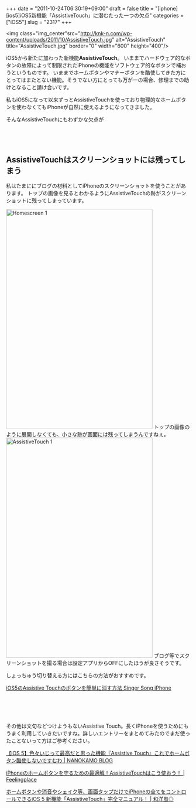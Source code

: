 +++
date = "2011-10-24T06:30:19+09:00"
draft = false
title = "[iphone][ios5]iOS5新機能「AssistiveTouch」に潜むたった一つの欠点"
categories = ["iOS5"]
slug = "2317"
+++

<img class="img_center"src="http://knk-n.com/wp-content/uploads/2011/10/AssistiveTouch.jpg" alt="AssistiveTouch" title="AssistiveTouch.jpg" border="0" width="600" height="400"/>

iOS5から新たに加わった新機能<strong>AssistiveTouch</strong>。
いままでハードウェア的なボタンの故障によって制限されたiPhoneの機能をソフトウェア的なボタンで補おうというものです。
いままでホームボタンやマナーボタンを酷使してきた方にとってはまたとない機能。そうでない方にとっても万が一の場合、修理までの助けとなること請け合いです。

私もiOS5になって以来ずっとAssistiveTouchを使っており物理的なホームボタンを使わなくてもiPhoneが自然に使えるようになってきました。

そんなAssistiveTouchにもわずかな欠点が<!--more--><p style="margin-top: 6em;">
<h2>AssistiveTouchはスクリーンショットには残ってしまう</h2>

私はたまににブログの材料としてiPhoneのスクリーンショットを使うことがあります。
トップの画像を見るとわかるようにAssistiveTouchの跡がスクリーンショットに残ってしまっています。

<img class="img_center" src="http://knk-n.com/wp-content/uploads/2011/10/homescreen-1.jpg" alt="Homescreen 1" title="homescreen-1.jpg" border="0" width="400" height="600" />
トップの画像のように展開しなくても、小さな跡が画面には残ってしまうんですねぇ。


<img class="img_center" src="http://knk-n.com/wp-content/uploads/2011/10/AssistiveTouch-1.jpg" alt="AssistiveTouch 1" title="AssistiveTouch-1.jpg" width="400" height="600" />
ブログ等でスクリーンショットを撮る場合は設定アプリからOFFにしたほうが良さそうです。


しょっちゅう切り替える方にはこちらの方法がおすすめです。

<a href="http://kuracyan.net/archives/12437" target="_blank">iOS5のAssistive Touchのボタンを簡単に消す方法 Singer Song iPhone</a><a href="http://b.hatena.ne.jp/entry/http://kuracyan.net/archives/12437" target="_blank"><img src="http://b.hatena.ne.jp/entry/image/http://kuracyan.net/archives/12437" alt="" /></a>


<p style="margin-top: 6em;">
その他は文句などつけようもないAssistive Touch。長くiPhoneを使うためにもうまく利用していきたいですね。詳しいエントリーをまとめてみたのでまだ使ったことないって方はご参考ください。

<a href="http://nanokamo.com/articles/apple/iphone/ios5-assistive-touch.html" target="_blank">【iOS 5】色々いじって最高だと思った機能『Assistive Touch』これでホームボタン酷使しないですむわ | NANOKAMO BLOG</a><a href="http://b.hatena.ne.jp/entry/http://nanokamo.com/articles/apple/iphone/ios5-assistive-touch.html" target="_blank"><img src="http://b.hatena.ne.jp/entry/image/http://nanokamo.com/articles/apple/iphone/ios5-assistive-touch.html" alt="" /></a>

<p style="margin-top: 1em;">
<a href="http://www.feelingplace.com/2011/10/19/062545/" target="_blank">iPhoneのホームボタンを守るための最適解！AssistiveTouchはこう使おう！ | Feelingplace</a><a href="http://b.hatena.ne.jp/entry/http://www.feelingplace.com/2011/10/19/062545/" target="_blank"><img src="http://b.hatena.ne.jp/entry/image/http://www.feelingplace.com/2011/10/19/062545/" alt="" /></a>
<p style="margin-top: 1em;">

<a href="http://wayohoo.com/ios/beginners/ios-5-assistivetouch.html" target="_blank">ホームボタンや消音やシェイク等、画面タップだけでiPhoneの全てをコントロールできるiOS 5 新機能「AssistiveTouch」完全マニュアル！ | 和洋風◎</a><a href="http://b.hatena.ne.jp/entry/http://wayohoo.com/ios/beginners/ios-5-assistivetouch.html" target="_blank"><img src="http://b.hatena.ne.jp/entry/image/http://wayohoo.com/ios/beginners/ios-5-assistivetouch.html" alt="" /></a>
<p style="margin-top: 1em;">
